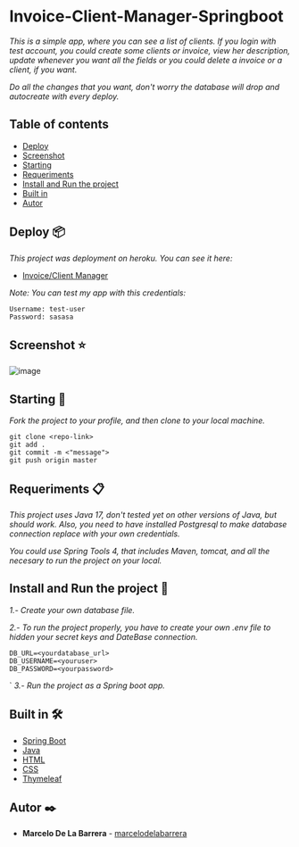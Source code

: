 # Invoice-Client-Manager-Springboot

_This is a simple app, where you can see a list of clients. If you login with test account, you could create some clients or invoice, view her description, update whenever you want all the fields or you could delete a invoice or a client, if you want._

_Do all the changes that you want, don't worry the database will drop and autocreate with every deploy._

## Table of contents

- [Deploy](#Deploy-)
- [Screenshot](#Screenshot-)
- [Starting](#starting-)
- [Requeriments](#requeriments-)
- [Install and Run the project](#Install-and-Run-the-project-)
- [Built in](#built-in-%EF%B8%8F)
- [Autor](#autor-%EF%B8%8F)

## Deploy 📦

_This project was deployment on heroku. You can see it here:_

- [Invoice/Client Manager](https://invoice-manager-springboot.herokuapp.com/)

_Note: You can test my app with this credentials:_

```
Username: test-user
Password: sasasa
```

## Screenshot ⭐

![image](https://user-images.githubusercontent.com/52224826/163121318-806c3f77-50b8-4dfb-9168-0916ff2a9dd1.png)

## Starting 🚀

_Fork the project to your profile, and then clone to your local machine._

```
git clone <repo-link>
git add .
git commit -m <"message">
git push origin master
```

## Requeriments 📋

_This project uses Java 17, don't tested yet on other versions of Java, but should work._
_Also, you need to have installed Postgresql to make database connection replace with your own credentials._

_You could use Spring Tools 4, that includes Maven, tomcat, and all the necesary to run the project on your local._

## Install and Run the project 🔧

_1.- Create your own database file._

_2.- To run the project properly, you have to create your own .env file to hidden your secret keys and DateBase connection._

```
DB_URL=<yourdatabase_url>
DB_USERNAME=<youruser>
DB_PASSWORD=<yourpassword>
```

`
_3.- Run the project as a Spring boot app._

## Built in 🛠️

- [Spring Boot](https://spring.io/tools)
- [Java](https://www.java.com/)
- [HTML](https://)
- [CSS](http://)
- [Thymeleaf](https://www.thymeleaf.org/)

## Autor ✒️

- **Marcelo De La Barrera** - [marcelodelabarrera](https://github.com/marcelodelabarrera)
